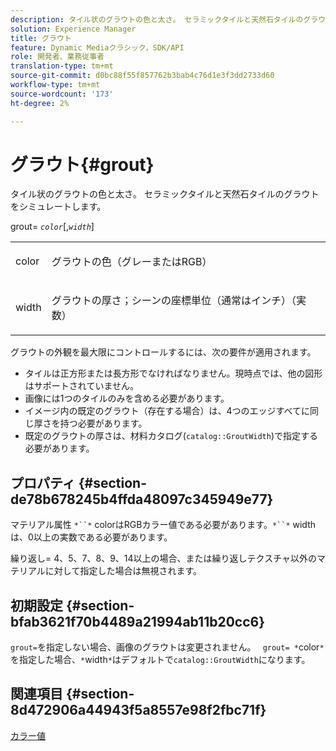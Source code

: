 ```yaml
---
description: タイル状のグラウトの色と太さ。 セラミックタイルと天然石タイルのグラウトをシミュレートします。
solution: Experience Manager
title: グラウト
feature: Dynamic Mediaクラシック，SDK/API
role: 開発者、業務従事者
translation-type: tm+mt
source-git-commit: d0bc88f55f857762b3bab4c76d1e3f3dd2733d60
workflow-type: tm+mt
source-wordcount: '173'
ht-degree: 2%

---
```



# グラウト{#grout}

タイル状のグラウトの色と太さ。 セラミックタイルと天然石タイルのグラウトをシミュレートします。

grout= *`color`*[,*`width`*]

<table id="simpletable_302B78CFC8F14E0F962D1D2064AD1371"> 
 <tr class="strow"> 
  <td class="stentry"> <p> <span class="codeph"> <span class="varname"> color  </span> </span> </p> </td> 
  <td class="stentry"> <p>グラウトの色（グレーまたはRGB） </p> </td> 
 </tr> 
 <tr class="strow"> 
  <td class="stentry"> <p> <span class="codeph"> <span class="varname"> width </span> </span> </p> </td> 
  <td class="stentry"> <p>グラウトの厚さ；シーンの座標単位（通常はインチ）（実数） </p> </td> 
 </tr> 
</table>

グラウトの外観を最大限にコントロールするには、次の要件が適用されます。

* タイルは正方形または長方形でなければなりません。現時点では、他の図形はサポートされていません。
* 画像には1つのタイルのみを含める必要があります。
* イメージ内の既定のグラウト（存在する場合）は、4つのエッジすべてに同じ厚さを持つ必要があります。
* 既定のグラウトの厚さは、材料カタログ(`catalog::GroutWidth`)で指定する必要があります。

## プロパティ {#section-de78b678245b4ffda48097c345949e77}

マテリアル属性 `*``*` colorはRGBカラー値である必要があります。`*``*` widthは、0以上の実数である必要があります。

繰り返し= 4、5、7、8、9、14以上の場合、または繰り返しテクスチャ以外のマテリアルに対して指定した場合は無視されます。

## 初期設定 {#section-bfab3621f70b4489a21994ab11b20cc6}

`grout=`を指定しない場合、画像のグラウトは変更されません。 ` grout= *`color`*`を指定した場合、`*`width`*`はデフォルトで`catalog::GroutWidth`になります。

## 関連項目 {#section-8d472906a44943f5a8557e98f2fbc71f}

[カラー値](../../../../../ir-api/http-protocol/image-rendering-api-ref/c-ir-http-protocol-ref/c-ir-http-protocol-syntax-and-features/r-ir-color-values.md#reference-657f95c0841742d2a55a48bc938303f6)
